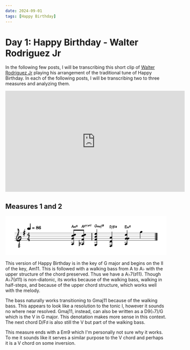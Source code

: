 ```yaml
---
date: 2024-09-01
tags: [Happy Birthday]
---
```



# Day 1: Happy Birthday - Walter Rodriguez Jr
In the following few posts, I will be transcribing this short clip of [Walter Rodriguez Jr](https://www.youtube.com/channel/UC5ENzBQbIGxHdjP-N1ZQgMA) playing his arrangement of the traditional tune of Happy Birthday. In each of the following posts, I will be transcribing two to three measures and analyzing them.

<div align="center">
  <iframe width="560" height="315" src="https://www.youtube-nocookie.com/embed/zKlmrjApjlg?si=_S-EgEFcFDQ68SMQ" title="YouTube video player" frameborder="0" allow="accelerometer; autoplay; clipboard-write; encrypted-media; gyroscope; picture-in-picture; web-share" referrerpolicy="strict-origin-when-cross-origin" allowfullscreen></iframe>
</div>


## Measures 1 and 2
![Happy Birthday Measures 1 and 2](../../source/images/happy-birthday/d1-1.svg)

This version of Happy Birthday is in the key of $\text{G}$ major and begins on the $\text{II}$ of the key, $\text{Am}11$. This is followed with a walking bass from $\text{A}$ to $\text{A}\flat$ with the upper structure of the chord preserved. Thus we have a $\text{A}\flat 7(\sharp 11)$. Though $\text{A}\flat 7(\sharp 11)$ is non-diatonic, its works because of the walking bass, walking in half-steps, and because of the upper chord structure, which works well with the melody.

The bass naturally works transitioning to $\text{Gmaj}11$ because of the walking bass. This appears to look like a resolution to the tonic $\text{I}$, however it sounds no where near resolved. $\text{Gmaj}11$, instead, can also be written as a $\text{D9}(\flat7)/\text{G}$ which is the $\text{V}$ in $\text{G}$ major. This denotation makes more sense in this context. The next chord $\text{D}/\text{F}\sharp$ is also still the $\text{V}$ but part of the walking bass.

This measure ends with a $\text{Em}9$ which I'm personally not sure why it works. To me it sounds like it serves a similar purpose to the $\text{V}$ chord and perhaps it is a $\text{V}$ chord on some inversion.